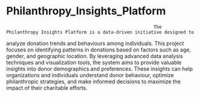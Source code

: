 # Philanthropy_Insights_Platform
 
                                                                                                                                                                        
                                                           The Philanthropy Insights Platform is a data-driven initiative designed to 
analyze donation trends and behaviours among individuals. This project focuses on identifying patterns in donations based on factors such as age, 
gender, and geographic location. By leveraging advanced data analysis techniques and visualization tools, the system aims to provide valuable insights 
into donor demographics and preferences. These insights can help organizations and individuals understand donor behaviour, optimize 
philanthropic strategies, and make informed decisions to maximize the impact of their charitable efforts. 
